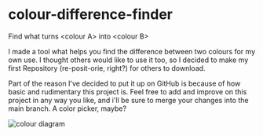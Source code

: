 # colour-difference-finder
Find what turns &lt;colour A> into &lt;colour B>

I made a tool what helps you find the difference between two colours for my own use. I thought others would like to use it too, so I decided to make my first Repository (re-posit-orie, right?) for others to download. 

Part of the reason I've decided to put it up on GitHub is because of how basic and rudimentary this project is. Feel free to add and improve on this project in any way you like, and i'll be sure to merge your changes into the main branch. A color picker, maybe?

![colour diagram](https://user-images.githubusercontent.com/66379077/132756630-5a500527-d5a0-4ac5-91d7-8d8bfdb0dca2.png)


